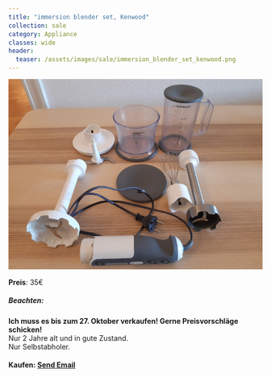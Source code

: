 ```yaml
---
title: "immersion blender set, Kenwood"
collection: sale
category: Appliance
classes: wide
header: 
  teaser: /assets/images/sale/immersion_blender_set_kenwood.png
---
```




<a href="">
  <img src="/assets/images/sale/immersion_blender_set_kenwood.png" alt="immersion blender set, Kenwood">
</a>

**Preis**: 35€

##### Beachten:
**Ich muss es bis zum 27. Oktober verkaufen! Gerne Preisvorschläge schicken!**<br>
Nur 2 Jahre alt und in gute Zustand.<br>
Nur Selbstabholer.

#### Kaufen: <a href = "mailto:digitaldasler@gmail.com?subject=immersion blender set, Kenwood">Send Email</a>

